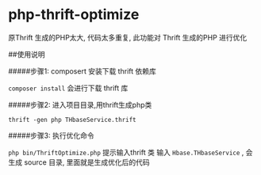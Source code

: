 php-thrift-optimize
===================


原Thrift 生成的PHP太大, 代码太多重复, 此功能对 Thrift 生成的PHP 进行优化

##使用说明

#####步骤1: composert 安装下载 thrift 依赖库

`composer install`
会进行下载 thrift 库

#####步骤2: 进入项目目录,用thrift生成php类

`thrift -gen php THbaseService.thrift`

#####步骤3: 执行优化命令

`php bin/ThriftOptimize.php` 提示输入thrift 类
输入 `Hbase.THbaseService` , 会生成 source 目录, 里面就是生成优化后的代码
